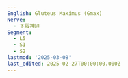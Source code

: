 ```yaml
---
English: Gluteus Maximus (Gmax)
Nerve:
  - 下殿神経
Segment:
  - L5
  - S1
  - S2
lastmod: '2025-03-08'
last_edited: 2025-02-27T00:00:00.000Z
---
```



